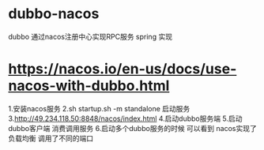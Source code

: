 # dubbo-nacos
dubbo 通过nacos注册中心实现RPC服务 spring 实现
# https://nacos.io/en-us/docs/use-nacos-with-dubbo.html
1.安装nacos服务
2.sh startup.sh -m standalone 启动服务
3.http://49.234.118.50:8848/nacos/index.html 
4.启动dubbo服务端
5.启动dubbo客户端 消费调用服务
6.启动多个dubbo服务的时候 可以看到 nacos实现了负载均衡 调用了不同的端口



